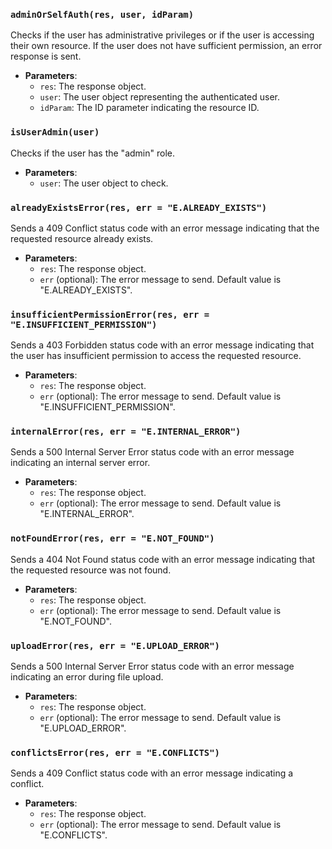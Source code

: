 ### `adminOrSelfAuth(res, user, idParam)`

Checks if the user has administrative privileges or if the user is accessing their own resource. If the user does not have sufficient permission, an error response is sent.

- **Parameters**:
    - `res`: The response object.
    - `user`: The user object representing the authenticated user.
    - `idParam`: The ID parameter indicating the resource ID.

### `isUserAdmin(user)`

Checks if the user has the "admin" role.

- **Parameters**:
    - `user`: The user object to check.

### `alreadyExistsError(res, err = "E.ALREADY_EXISTS")`

Sends a 409 Conflict status code with an error message indicating that the requested resource already exists.

- **Parameters**:
    - `res`: The response object.
    - `err` (optional): The error message to send. Default value is "E.ALREADY_EXISTS".

### `insufficientPermissionError(res, err = "E.INSUFFICIENT_PERMISSION")`

Sends a 403 Forbidden status code with an error message indicating that the user has insufficient permission to access the requested resource.

- **Parameters**:
    - `res`: The response object.
    - `err` (optional): The error message to send. Default value is "E.INSUFFICIENT_PERMISSION".

### `internalError(res, err = "E.INTERNAL_ERROR")`

Sends a 500 Internal Server Error status code with an error message indicating an internal server error.

- **Parameters**:
    - `res`: The response object.
    - `err` (optional): The error message to send. Default value is "E.INTERNAL_ERROR".

### `notFoundError(res, err = "E.NOT_FOUND")`

Sends a 404 Not Found status code with an error message indicating that the requested resource was not found.

- **Parameters**:
    - `res`: The response object.
    - `err` (optional): The error message to send. Default value is "E.NOT_FOUND".

### `uploadError(res, err = "E.UPLOAD_ERROR")`

Sends a 500 Internal Server Error status code with an error message indicating an error during file upload.

- **Parameters**:
    - `res`: The response object.
    - `err` (optional): The error message to send. Default value is "E.UPLOAD_ERROR".

### `conflictsError(res, err = "E.CONFLICTS")`

Sends a 409 Conflict status code with an error message indicating a conflict.

- **Parameters**:
    - `res`: The response object.
    - `err` (optional): The error message to send. Default value is "E.CONFLICTS".